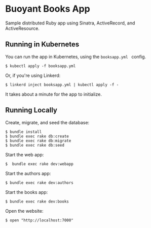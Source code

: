 # Buoyant Books App #

Sample distributed Ruby app using Sinatra, ActiveRecord, and ActiveResource.

## Running in Kubernetes ##

You can run the app in Kubernetes, using the `booksapp.yml ` config.

    $ kubectl apply -f booksapp.yml

Or, if you're using Linkerd:

    $ linkerd inject booksapp.yml | kubectl apply -f -

It takes about a minute for the app to initialize.

## Running Locally ##

Create, migrate, and seed the database:

    $ bundle install
    $ bundle exec rake db:create
    $ bundle exec rake db:migrate
    $ bundle exec rake db:seed

Start the web app:

    $  bundle exec rake dev:webapp

Start the authors app:

    $ bundle exec rake dev:authors

Start the books app:

    $ bundle exec rake dev:books

Open the website:

    $ open "http://localhost:7000"
